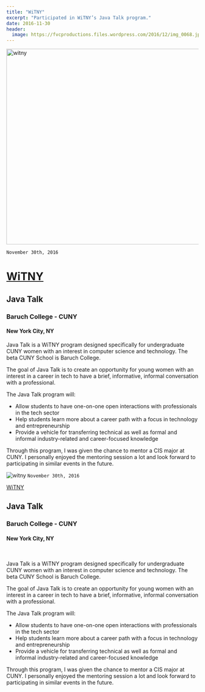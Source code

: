 ```yaml
---
title: "WiTNY"
excerpt: "Participated in WiTNY’s Java Talk program."
date: 2016-11-30
header:
  image: https://fvcproductions.files.wordpress.com/2016/12/img_0068.jpg
---
```


<img src="https://microsoftnewyork.com/wp-content/uploads/sites/21/2016/08/WiTNY_graphic2_919_512_c1.png" alt="witny" width="512" height="512" />

`November 30th, 2016`

# <a href="https://tech.cornell.edu/impact/witny" target="_blank" rel="noopener">WiTNY</a>

## Java Talk

### Baruch College - CUNY

#### New York City, NY

<p class="intro">Java Talk is a WiTNY program designed specifically for undergraduate CUNY women with an interest in computer science and technology. The beta CUNY School is Baruch College.</p>

The goal of Java Talk is to create an opportunity for young women with an interest in a career in tech to have a brief, informative, informal conversation with a professional.

The Java Talk program will:

- Allow students to have one-on-one open interactions with professionals in the tech sector
- Help students learn more about a career path with a focus in technology and entrepreneurship
- Provide a vehicle for transferring technical as well as formal and informal industry-related and career-focused knowledge

<p class="intro">Through this program, I was given the chance to mentor a CIS major at CUNY. I personally enjoyed the mentoring session a lot and look forward to participating in similar events in the future.</p>

![witny](https://microsoftnewyork.com/wp-content/uploads/sites/21/2016/08/WiTNY_graphic2_919_512_c1.png)
`November 30th, 2016`

[WiTNY](https://tech.cornell.edu/impact/witny)

Java Talk
---------

### Baruch College - CUNY

#### New York City, NY

 

Java Talk is a WiTNY program designed specifically for undergraduate
CUNY women with an interest in computer science and technology. The beta
CUNY School is Baruch College.

The goal of Java Talk is to create an opportunity for young women with
an interest in a career in tech to have a brief, informative, informal
conversation with a professional.

The Java Talk program will:

-   Allow students to have one-on-one open interactions with
    professionals in the tech sector
-   Help students learn more about a career path with a focus in
    technology and entrepreneurship
-   Provide a vehicle for transferring technical as well as formal and
    informal industry-related and career-focused knowledge

Through this program, I was given the chance to mentor a CIS major at
CUNY. I personally enjoyed the mentoring session a lot and look forward
to participating in similar events in the future.